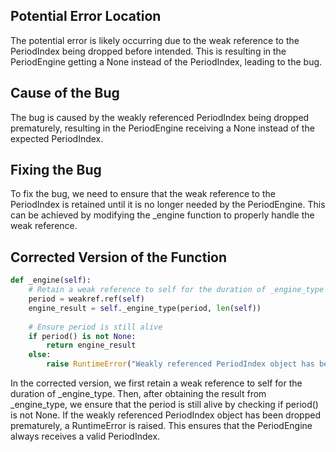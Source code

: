 ## Potential Error Location
The potential error is likely occurring due to the weak reference to the PeriodIndex being dropped before intended. This is resulting in the PeriodEngine getting a None instead of the PeriodIndex, leading to the bug.

## Cause of the Bug
The bug is caused by the weakly referenced PeriodIndex being dropped prematurely, resulting in the PeriodEngine receiving a None instead of the expected PeriodIndex.

## Fixing the Bug
To fix the bug, we need to ensure that the weak reference to the PeriodIndex is retained until it is no longer needed by the PeriodEngine. This can be achieved by modifying the _engine function to properly handle the weak reference.

## Corrected Version of the Function
```python
def _engine(self):
    # Retain a weak reference to self for the duration of _engine_type
    period = weakref.ref(self)
    engine_result = self._engine_type(period, len(self))
    
    # Ensure period is still alive
    if period() is not None:
        return engine_result
    else:
        raise RuntimeError("Weakly referenced PeriodIndex object has been dropped.")
```

In the corrected version, we first retain a weak reference to self for the duration of _engine_type. Then, after obtaining the result from _engine_type, we ensure that the period is still alive by checking if period() is not None. If the weakly referenced PeriodIndex object has been dropped prematurely, a RuntimeError is raised. This ensures that the PeriodEngine always receives a valid PeriodIndex.